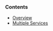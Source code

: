 <!-- usedin: [ _legacy_docker/deployment/multi-tenancy-v1.md, _maestro/Deployment/multi-tenancy-v1.md, _node/deployment/multi-tenancy-v1.md, _rails/deployment/multi-tenancy-v1.md, _skycap/deployment/multi-tenancy-v1.md] -->


### Contents

*   [Overview](#overview)
*   [Multiple Services](#multi-services)

